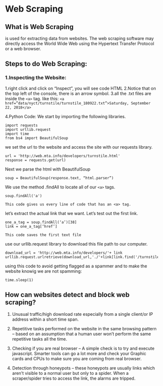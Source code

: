 # Web Scraping

## What is Web Scraping

is used for extracting data from websites. The web scraping software may directly access the World Wide Web using the Hypertext Transfer Protocol or a web browser.

## Steps to do Web Scraping:

### 1.Inspecting the Website:

1.right click and click on “Inspect”, you will see code HTML
2.Notice that on the top left of the console, there is an arrow symbol.
3.all the .txt files are inside the `<a>` tag.
 like this:
    ```
    <a href=”data/nyct/turnstile/turnstile_180922.txt”>Saturday, September 22, 2018</a>
    ```
    
4.Python Code:
We start by importing the following libraries.
```
import requests
import urllib.request
import time
from bs4 import BeautifulSoup
```
we set the url to the website and access the site with our requests library.

```
url = 'http://web.mta.info/developers/turnstile.html'
response = requests.get(url)
```
Next we parse the html with BeautifulSoup
```
soup = BeautifulSoup(response.text, “html.parser”)
```
We use the method .findAll to locate all of our `<a>` tags.

```
soup.findAll('a')

This code gives us every line of code that has an <a> tag.
```
let’s extract the actual link that we want. Let’s test out the first link.

```
one_a_tag = soup.findAll(‘a’)[38]
link = one_a_tag[‘href’]

This code saves the first text file
```
use our urllib.request library to download this file path to our computer.

```
download_url = 'http://web.mta.info/developers/'+ link
urllib.request.urlretrieve(download_url,'./'+link[link.find('/turnstile_')+1:])
```

using this code to avoid getting flagged as a spammer and to make the website knowig we are not spamming:

```
time.sleep(1)
```

## How can websites detect and block web scraping?

1. Unusual traffic/high download rate especially from a single client/or IP address within a short time span.

2. Repetitive tasks performed on the website in the same browsing pattern – based on an assumption that a human user won’t perform the same repetitive tasks all the time.

3. Checking if you are real browser – A simple check is to try and execute javascript. Smarter tools can go a lot more and check your Graphic cards and CPUs to make sure you are coming from real browser.

4. Detection through honeypots – these honeypots are usually links which aren’t visible to a normal user but only to a spider. When a scraper/spider tries to access the link, the alarms are tripped.
